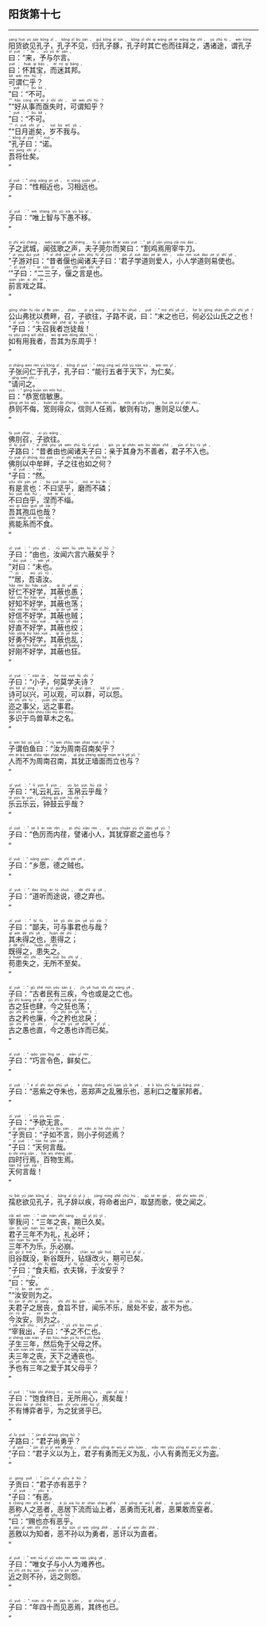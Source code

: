## 阳货第十七
---
<div>

<p>
<ruby><rb> 阳货欲见孔子，孔子不见，归孔子豚，孔子时其亡也而往拜之，遇诸途，谓孔子曰：“来，予与尔言。 </rb> <rt>yáng  huò  yù  jiàn  kǒng  zǐ ， kǒng  zǐ  bù  jiàn ， guī  kǒng  zǐ  tún ， kǒng  zǐ  shí  qí  wáng  yě  ér  wǎng  bài  zhī ， yù  zhū  tú ， wèi  kǒng  zǐ  yuē ：“ lái ， yǔ  yǔ  ěr  yán 。</rt></ruby><BR>
<ruby><rb> 曰：怀其宝，而迷其邦。 </rb> <rt>yuē ： huái  qí  bǎo ， ér  mí  qí  bāng 。</rt></ruby><BR>
<ruby><rb> 可谓仁乎？ </rb> <rt>kě  wèi  rén  hū ？</rt></ruby><BR>
<ruby><rb> ”曰：“不可。 </rb> <rt>” yuē ：“ bù  kě 。</rt></ruby><BR>
<ruby><rb> ”“好从事而亟失时，可谓知乎？ </rb> <rt>”“ hǎo  cóng  shì  ér  jí  shī  shí ， kě  wèi  zhī  hū ？</rt></ruby><BR>
<ruby><rb> ”曰：“不可。 </rb> <rt>” yuē ：“ bù  kě 。</rt></ruby><BR>
<ruby><rb> ”“日月逝矣，岁不我与。 </rb> <rt>”“ rì  yuè  shì  yǐ ， suì  bù  wǒ  yǔ 。</rt></ruby><BR>
<ruby><rb> ”孔子曰：“诺。 </rb> <rt>” kǒng  zǐ  yuē ：“ nuò 。</rt></ruby><BR>
<ruby><rb> 吾将仕矣。 </rb> <rt>wú  jiāng  shì  yǐ 。</rt></ruby><BR>
<ruby><rb> ” </rb> <rt>”</rt></ruby><BR></p>

<p>
<ruby><rb> 子曰：“性相近也，习相远也。 </rb> <rt>zǐ  yuē ：“ xìng  xiāng  jìn  yě ， xí  xiāng  yuǎn  yě 。</rt></ruby><BR>
<ruby><rb> ” </rb> <rt>”</rt></ruby><BR></p>

<p>
<ruby><rb> 子曰：“唯上智与下愚不移。 </rb> <rt>zǐ  yuē ：“ wéi  shàng  zhì  yǔ  xià  yú  bù  yí 。</rt></ruby><BR>
<ruby><rb> ” </rb> <rt>”</rt></ruby><BR></p>

<p>
<ruby><rb> 子之武城，闻弦歌之声，夫子莞尔而笑曰：“割鸡焉用宰牛刀。 </rb> <rt>zi  zhī  wǔ  chéng ， wén  xián  gē  zhī  shēng ， fū  zǐ  guǎn  ěr  ér  xiào  yuē ：“ gē  jī  yān  yòng  zǎi  niú  dāo 。</rt></ruby><BR>
<ruby><rb> ”子游对曰：“昔者偃也闻诸夫子曰：’君子学道则爱人，小人学道则易使也。 </rb> <rt>” zi  yóu  duì  yuē ：“ xī  zhě  yǎn  yě  wén  zhū  fū  zǐ  yuē ：’ jūn  zǐ  xué  dào  zé  ài  rén ， xiǎo  rén  xué  dào  zé  yì  shǐ  yě 。</rt></ruby><BR>
<ruby><rb> ’”子曰：“二三子，偃之言是也。 </rb> <rt>’” zǐ  yuē ：“ èr  sān  zi ， yǎn  zhī  yán  shì  yě 。</rt></ruby><BR>
<ruby><rb> 前言戏之耳。 </rb> <rt>qián  yán  xì  zhī  ěr 。</rt></ruby><BR>
<ruby><rb> ” </rb> <rt>”</rt></ruby><BR></p>

<p>
<ruby><rb> 公山弗扰以费畔，召，子欲往，子路不说，曰：“末之也已，何必公山氏之之也！ </rb> <rt>gōng  shān  fú  rǎo  yǐ  fèi  pàn ， zhào ， zi  yù  wǎng ， zǐ  lù  bù  shuō ， yuē ：“ mò  zhī  yě  yǐ ， hé  bì  gōng  shān  shì  zhī  zhī  yě ！</rt></ruby><BR>
<ruby><rb> ”子曰：“夫召我者岂徒哉！ </rb> <rt>” zǐ  yuē ：“ fū  zhào  wǒ  zhě  qǐ  tú  zāi ！</rt></ruby><BR>
<ruby><rb> 如有用我者，吾其为东周乎！ </rb> <rt>rú  yǒu  yòng  wǒ  zhě ， wú  qí  wèi  dōng  zhōu  hū ！</rt></ruby><BR>
<ruby><rb> ” </rb> <rt>”</rt></ruby><BR></p>

<p>
<ruby><rb> 子张问仁于孔子，孔子曰：“能行五者于天下，为仁矣。 </rb> <rt>zi  zhāng  wèn  rén  yú  kǒng  zǐ ， kǒng  zǐ  yuē ：“ néng  xíng  wǔ  zhě  yú  tiān  xià ， wèi  rén  yǐ 。</rt></ruby><BR>
<ruby><rb> ”请问之。 </rb> <rt>” qǐng  wèn  zhī 。</rt></ruby><BR>
<ruby><rb> 曰：“恭宽信敏惠。 </rb> <rt>yuē ：“ gōng  kuān  xìn  mǐn  huì 。</rt></ruby><BR>
<ruby><rb> 恭则不侮，宽则得众，信则人任焉，敏则有功，惠则足以使人。 </rb> <rt>gōng  zé  bù  wǔ ， kuān  zé  dé  zhòng ， xìn  zé  rén  rèn  yān ， mǐn  zé  yǒu  gōng ， huì  zé  zú  yǐ  shǐ  rén 。</rt></ruby><BR>
<ruby><rb> ” </rb> <rt>”</rt></ruby><BR></p>

<p>
<ruby><rb> 佛刖召，子欲往。 </rb> <rt>fú  yuè  zhào ， zi  yù  wǎng 。</rt></ruby><BR>
<ruby><rb> 子路曰：“昔者由也闻诸夫子曰：亲于其身为不善者，君子不入也。 </rb> <rt>zǐ  lù  yuē ：“ xī  zhě  yóu  yě  wén  zhū  fū  zǐ  yuē ： qīn  yú  qí  shēn  wèi  bù  shàn  zhě ， jūn  zǐ  bù  rù  yě 。</rt></ruby><BR>
<ruby><rb> 佛刖以中牟畔，子之往也如之何？ </rb> <rt>fú  yuè  yǐ  zhōng  mù  pàn ， zi  zhī  wǎng  yě  rú  zhī  hé ？</rt></ruby><BR>
<ruby><rb> ”子曰：“然。 </rb> <rt>” zǐ  yuē ：“ rán 。</rt></ruby><BR>
<ruby><rb> 有是言也：不曰坚乎，磨而不磷； </rb> <rt>yǒu  shì  yán  yě ： bù  yuē  jiān  hū ， mó  ér  bù  lín ；</rt></ruby><BR>
<ruby><rb> 不曰白乎，涅而不缁。 </rb> <rt>bù  yuē  bái  hū ， niè  ér  bù  zī 。</rt></ruby><BR>
<ruby><rb> 吾其孢瓜也哉？ </rb> <rt>wú  qí  bāo  guā  yě  zāi ？</rt></ruby><BR>
<ruby><rb> 焉能系而不食。 </rb> <rt>yān  néng  xì  ér  bù  shí 。</rt></ruby><BR>
<ruby><rb> ” </rb> <rt>”</rt></ruby><BR></p>

<p>
<ruby><rb> 子曰：“由也，汝闻六言六蔽矣乎？ </rb> <rt>zǐ  yuē ：“ yóu  yě ， rǔ  wén  liù  yán  liù  bì  yǐ  hū ？</rt></ruby><BR>
<ruby><rb> ”对曰：“未也。 </rb> <rt>” duì  yuē ：“ wèi  yě 。</rt></ruby><BR>
<ruby><rb> ”“居，吾语汝。 </rb> <rt>”“ jū ， wú  yǔ  rǔ 。</rt></ruby><BR>
<ruby><rb> 好仁不好学，其蔽也愚； </rb> <rt>hǎo  rén  bù  hǎo  xué ， qí  bì  yě  yú ；</rt></ruby><BR>
<ruby><rb> 好知不好学，其蔽也荡； </rb> <rt>hǎo  zhī  bù  hǎo  xué ， qí  bì  yě  dàng ；</rt></ruby><BR>
<ruby><rb> 好信不好学，其蔽也贼； </rb> <rt>hǎo  xìn  bù  hǎo  xué ， qí  bì  yě  zéi ；</rt></ruby><BR>
<ruby><rb> 好直不好学，其蔽也绞； </rb> <rt>hǎo  zhí  bù  hǎo  xué ， qí  bì  yě  jiǎo ；</rt></ruby><BR>
<ruby><rb> 好勇不好学，其蔽也乱； </rb> <rt>hǎo  yǒng  bù  hǎo  xué ， qí  bì  yě  luàn ；</rt></ruby><BR>
<ruby><rb> 好刚不好学，其蔽也狂。 </rb> <rt>hǎo  gāng  bù  hǎo  xué ， qí  bì  yě  kuáng 。</rt></ruby><BR>
<ruby><rb> ” </rb> <rt>”</rt></ruby><BR></p>

<p>
<ruby><rb> 子曰：“小子，何莫学夫诗？ </rb> <rt>zǐ  yuē ：“ xiǎo  zi ， hé  mò  xué  fū  shī ？</rt></ruby><BR>
<ruby><rb> 诗可以兴，可以观，可以群，可以怨。 </rb> <rt>shī  kě  yǐ  xìng ， kě  yǐ  guān ， kě  yǐ  qún ， kě  yǐ  yuàn 。</rt></ruby><BR>
<ruby><rb> 迩之事父，远之事君。 </rb> <rt>ěr  zhī  shì  fù ， yuǎn  zhī  shì  jūn 。</rt></ruby><BR>
<ruby><rb> 多识于鸟兽草木之名。 </rb> <rt>duō  shí  yú  niǎo  shòu  cǎo  mù  zhī  míng 。</rt></ruby><BR>
<ruby><rb> ” </rb> <rt>”</rt></ruby><BR></p>

<p>
<ruby><rb> 子谓伯鱼曰：“汝为周南召南矣乎？ </rb> <rt>zi  wèi  bó  yú  yuē ：“ rǔ  wèi  zhōu  nán  zhào  nán  yǐ  hū ？</rt></ruby><BR>
<ruby><rb> 人而不为周南召南，其犹正墙面而立也与？ </rb> <rt>rén  ér  bù  wèi  zhōu  nán  zhào  nán ， qí  yóu  zhèng  qiáng  miàn  ér  lì  yě  yǔ ？</rt></ruby><BR>
<ruby><rb> ” </rb> <rt>”</rt></ruby><BR></p>

<p>
<ruby><rb> 子曰：“礼云礼云，玉帛云乎哉？ </rb> <rt>zǐ  yuē ：“ lǐ  yún  lǐ  yún ， yù  bó  yún  hū  zāi ？</rt></ruby><BR>
<ruby><rb> 乐云乐云，钟鼓云乎哉？ </rb> <rt>lè  yún  lè  yún ， zhōng  gǔ  yún  hū  zāi ？</rt></ruby><BR>
<ruby><rb> ” </rb> <rt>”</rt></ruby><BR></p>

<p>
<ruby><rb> 子曰：“色厉而内荏，譬诸小人，其犹穿窬之盗也与？ </rb> <rt>zǐ  yuē ：“ sè  lì  ér  nèi  rěn ， pì  zhū  xiǎo  rén ， qí  yóu  chuān  yú  zhī  dào  yě  yǔ ？</rt></ruby><BR>
<ruby><rb> ” </rb> <rt>”</rt></ruby><BR></p>

<p>
<ruby><rb> 子曰：“乡愿，德之贼也。 </rb> <rt>zǐ  yuē ：“ xiāng  yuàn ， dé  zhī  zéi  yě 。</rt></ruby><BR>
<ruby><rb> ” </rb> <rt>”</rt></ruby><BR></p>

<p>
<ruby><rb> 子曰：“道听而途说，德之弃也。 </rb> <rt>zǐ  yuē ：“ dào  tīng  ér  tú  shuō ， dé  zhī  qì  yě 。</rt></ruby><BR>
<ruby><rb> ” </rb> <rt>”</rt></ruby><BR></p>

<p>
<ruby><rb> 子曰：“鄙夫，可与事君也与哉？ </rb> <rt>zǐ  yuē ：“ bǐ  fū ， kě  yǔ  shì  jūn  yě  yǔ  zāi ？</rt></ruby><BR>
<ruby><rb> 其未得之也，患得之； </rb> <rt>qí  wèi  dé  zhī  yě ， huàn  dé  zhī ；</rt></ruby><BR>
<ruby><rb> 既得之，患失之。 </rb> <rt>jì  dé  zhī ， huàn  shī  zhī 。</rt></ruby><BR>
<ruby><rb> 苟患失之，无所不至矣。 </rb> <rt>jì  huàn  shī  zhī ， wú  suǒ  bù  zhì  yǐ 。</rt></ruby><BR>
<ruby><rb> ” </rb> <rt>”</rt></ruby><BR></p>

<p>
<ruby><rb> 子曰：“古者民有三疾，今也或是之亡也。 </rb> <rt>zǐ  yuē ：“ gǔ  zhě  mín  yǒu  sān  jí ， jīn  yě  huò  shì  zhī  wáng  yě 。</rt></ruby><BR>
<ruby><rb> 古之狂也肆，今之狂也荡； </rb> <rt>gǔ  zhī  kuáng  yě  sì ， jīn  zhī  kuáng  yě  dàng ；</rt></ruby><BR>
<ruby><rb> 古之矜也廉，今之矜也忿戾； </rb> <rt>gǔ  zhī  jīn  yě  lián ， jīn  zhī  jīn  yě  fèn  lì ；</rt></ruby><BR>
<ruby><rb> 古之愚也直，今之愚也诈而已矣。 </rb> <rt>gǔ  zhī  yú  yě  zhí ， jīn  zhī  yú  yě  zhà  ér  yǐ  yǐ 。</rt></ruby><BR>
<ruby><rb> ” </rb> <rt>”</rt></ruby><BR></p>

<p>
<ruby><rb> 子曰：“巧言令色，鲜矣仁。 </rb> <rt>zǐ  yuē ：“ qiǎo  yán  lìng  sè ， xiān  yǐ  rén 。</rt></ruby><BR>
<ruby><rb> ” </rb> <rt>”</rt></ruby><BR></p>

<p>
<ruby><rb> 子曰：“恶紫之夺朱也，恶郑声之乱雅乐也，恶利口之覆家邦者。 </rb> <rt>zǐ  yuē ：“ è  zǐ  zhī  duó  zhū  yě ， è  zhèng  shēng  zhī  luàn  yǎ  lè  yě ， è  lì  kǒu  zhī  fù  jiā  bāng  zhě 。</rt></ruby><BR>
<ruby><rb> ” </rb> <rt>”</rt></ruby><BR></p>

<p>
<ruby><rb> 子曰：“予欲无言。 </rb> <rt>zǐ  yuē ：“ yǔ  yù  wú  yán 。</rt></ruby><BR>
<ruby><rb> ”子贡曰：“子如不言，则小子何述焉？ </rb> <rt>” zi  gòng  yuē ：“ zi  rú  bù  yán ， zé  xiǎo  zi  hé  shù  yān ？</rt></ruby><BR>
<ruby><rb> ”子曰：“天何言哉。 </rb> <rt>” zǐ  yuē ：“ tiān  hé  yán  zāi 。</rt></ruby><BR>
<ruby><rb> 四时行焉，百物生焉。 </rb> <rt>sì  shí  xíng  yān ， bǎi  wù  shēng  yān 。</rt></ruby><BR>
<ruby><rb> 天何言哉！ </rb> <rt>tiān  hé  yán  zāi ！</rt></ruby><BR>
<ruby><rb> ” </rb> <rt>”</rt></ruby><BR></p>

<p>
<ruby><rb> 孺悲欲见孔子，孔子辞以疾，将命者出户，取瑟而歌，使之闻之。 </rb> <rt>rú  bēi  yù  jiàn  kǒng  zǐ ， kǒng  zǐ  cí  yǐ  jí ， jiāng  mìng  zhě  chū  hù ， qǔ  sè  ér  gē ， shǐ  zhī  wén  zhī 。</rt></ruby><BR></p>

<p>
<ruby><rb> 宰我问：“三年之丧，期已久矣。 </rb> <rt>zǎi  wǒ  wèn ：“ sān  nián  zhī  sàng ， qī  yǐ  jiǔ  yǐ 。</rt></ruby><BR>
<ruby><rb> 君子三年不为礼，礼必坏； </rb> <rt>jūn  zǐ  sān  nián  bù  wèi  lǐ ， lǐ  bì  huài ；</rt></ruby><BR>
<ruby><rb> 三年不为乐，乐必崩。 </rb> <rt>sān  nián  bù  wèi  lè ， lè  bì  bēng 。</rt></ruby><BR>
<ruby><rb> 旧谷既没，新谷既升，钻燧改火，期可已矣。 </rb> <rt>jiù  gǔ  jì  méi ， xīn  gǔ  jì  shēng ， chān  suì  gǎi  huǒ ， qī  kě  yǐ  yǐ 。</rt></ruby><BR>
<ruby><rb> ”子曰：“食夫稻，衣夫锦，于汝安乎？ </rb> <rt>” zǐ  yuē ：“ shí  fū  dào ， yī  fū  jǐn ， yú  rǔ  ān  hū ？</rt></ruby><BR>
<ruby><rb> ”曰：“安。 </rb> <rt>” yuē ：“ ān 。</rt></ruby><BR>
<ruby><rb> ”“汝安则为之。 </rb> <rt>”“ rǔ  ān  zé  wèi  zhī 。</rt></ruby><BR>
<ruby><rb> 夫君子之居丧，食旨不甘，闻乐不乐，居处不安，故不为也。 </rb> <rt>fū  jūn  zǐ  zhī  jū  sàng ， shí  zhǐ  bù  gān ， wén  lè  bù  lè ， jū  chù  bù  ān ， gù  bù  wèi  yě 。</rt></ruby><BR>
<ruby><rb> 今汝安，则为之。 </rb> <rt>jīn  rǔ  ān ， zé  wèi  zhī 。</rt></ruby><BR>
<ruby><rb> ”宰我出，子曰：“予之不仁也。 </rb> <rt>” zǎi  wǒ  chū ， zǐ  yuē ：“ yǔ  zhī  bù  rén  yě 。</rt></ruby><BR>
<ruby><rb> 子生三年，然后免于父母之怀。 </rb> <rt>zi  shēng  sān  nián ， rán  hòu  miǎn  yú  fù  mǔ  zhī  huái 。</rt></ruby><BR>
<ruby><rb> 夫三年之丧，天下之通丧也。 </rb> <rt>fū  sān  nián  zhī  sàng ， tiān  xià  zhī  tōng  sàng  yě 。</rt></ruby><BR>
<ruby><rb> 予也有三年之爱于其父母乎？ </rb> <rt>yǔ  yě  yǒu  sān  nián  zhī  ài  yú  qí  fù  mǔ  hū ？</rt></ruby><BR>
<ruby><rb> ” </rb> <rt>”</rt></ruby><BR></p>

<p>
<ruby><rb> 子曰：“饱食终日，无所用心，焉矣哉！ </rb> <rt>zǐ  yuē ：“ bǎo  shí  zhōng  rì ， wú  suǒ  yòng  xīn ， yān  yǐ  zāi ！</rt></ruby><BR>
<ruby><rb> 不有博弈者乎，为之犹贤乎已。 </rb> <rt>bù  yǒu  bó  yì  zhě  hū ， wèi  zhī  yóu  xián  hū  yǐ 。</rt></ruby><BR>
<ruby><rb> ” </rb> <rt>”</rt></ruby><BR></p>

<p>
<ruby><rb> 子路曰：“君子尚勇乎？ </rb> <rt>zǐ  lù  yuē ：“ jūn  zǐ  shàng  yǒng  hū ？</rt></ruby><BR>
<ruby><rb> ”子曰：“君子义以为上，君子有勇而无义为乱，小人有勇而无义为盗。 </rb> <rt>” zǐ  yuē ：“ jūn  zǐ  yì  yǐ  wèi  shàng ， jūn  zǐ  yǒu  yǒng  ér  wú  yì  wèi  luàn ， xiǎo  rén  yǒu  yǒng  ér  wú  yì  wèi  dào 。</rt></ruby><BR>
<ruby><rb> ” </rb> <rt>”</rt></ruby><BR></p>

<p>
<ruby><rb> 子贡曰：“君子亦有恶乎？ </rb> <rt>zi  gòng  yuē ：“ jūn  zǐ  yì  yǒu  è  hū ？</rt></ruby><BR>
<ruby><rb> ”子曰：“有恶。 </rb> <rt>” zǐ  yuē ：“ yǒu  è 。</rt></ruby><BR>
<ruby><rb> 恶称人之恶者，恶居下流而讪上者，恶勇而无礼者，恶果敢而窒者。 </rb> <rt>è  chēng  rén  zhī  è  zhě ， è  jū  xià  liú  ér  shàn  shàng  zhě ， è  yǒng  ér  wú  lǐ  zhě ， è  guǒ  gǎn  ér  zhì  zhě 。</rt></ruby><BR>
<ruby><rb> ”曰：“赐也亦有恶乎。 </rb> <rt>” yuē ：“ cì  yě  yì  yǒu  è  hū 。</rt></ruby><BR>
<ruby><rb> 恶敫以为知者，恶不孙以为勇者，恶讦以为直者。 </rb> <rt>è  jiǎo  yǐ  wèi  zhī  zhě ， è  bù  sūn  yǐ  wèi  yǒng  zhě ， è  jié  yǐ  wèi  zhí  zhě 。</rt></ruby><BR>
<ruby><rb> ” </rb> <rt>”</rt></ruby><BR></p>

<p>
<ruby><rb> 子曰：“唯女子与小人为难养也。 </rb> <rt>zǐ  yuē ：“ wéi  nǚ  zǐ  yǔ  xiǎo  rén  wèi  nán  yǎng  yě 。</rt></ruby><BR>
<ruby><rb> 近之则不孙，远之则怨。 </rb> <rt>jìn  zhī  zé  bù  sūn ， yuǎn  zhī  zé  yuàn 。</rt></ruby><BR>
<ruby><rb> ” </rb> <rt>”</rt></ruby><BR></p>

<p>
<ruby><rb> 子曰：“年四十而见恶焉，其终也已。 </rb> <rt>zǐ  yuē ：“ nián  sì  shí  ér  jiàn  è  yān ， qí  zhōng  yě  yǐ 。</rt></ruby><BR>
<ruby><rb> ” </rb> <rt>”</rt></ruby><BR></p>

</div>
